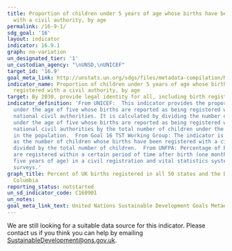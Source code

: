 ```yaml
---
title: Proportion of children under 5 years of age whose births have been registered
  with a civil authority, by age
permalink: /16-9-1/
sdg_goal: '16'
layout: indicator
indicator: 16.9.1
graph: no-variation
un_designated_tier: '1'
un_custodian_agency: "\nUNSD,\nUNICEF"
target_id: '16.9'
goal_meta_link: http://unstats.un.org/sdgs/files/metadata-compilation/Metadata-Goal-16.pdf
indicator_name: Proportion of children under 5 years of age whose births have been
  registered with a civil authority, by age
target: By 2030, provide legal identity for all, including birth registration
indicator_definition: 'From UNICEF:  This indicator provides the proportion of children
  under the age of five whose births are reported as being registered with the relevant
  national civil authorities. It is calculated by dividing the number of children
  under the age of five whose births are reported as being registered with the relevant
  national civil authorities by the total number of children under the age of five
  in the population.  From Goal 16 TST Working Group: The indicator is calculated
  as the number of children whose births have been registered with a civil authority
  divided by the total number of children.  From UNFPA: Percentage of births that
  are registered within a certain period of time after birth (one month, one year,
  five years of age) in a civil registration and vital statistics system or from household
  surveys.'
graph_title: Percent of UK births registered in all 50 states and the District of
  Columbia
reporting_status: notstarted
un_sd_indicator_code: C160901
un_notes:
goal_meta_link_text: United Nations Sustainable Development Goals Metadata (pdf 1361kB)
---
```


We are still looking for a suitable data source for this indicator. Please contact us if you think you can help by emailing <a href="mailto:SustainableDevelopment@ons.gov.uk">SustainableDevelopment@ons.gov.uk</a>.


